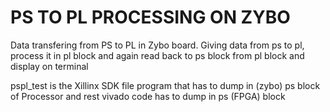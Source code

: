# PS TO PL PROCESSING ON ZYBO
Data transfering from PS to PL in Zybo board. Giving data from ps to pl,  process it in pl block and again read back to ps block from pl block and display on terminal


pspl_test is the Xillinx SDK file program that has to dump in (zybo) ps block of Processor  and rest vivado code has to dump in ps (FPGA) block
